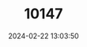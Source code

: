 ---
title: "10147"
category: "Hipposideros madurae"
draft: false
date: 2024-02-22 13:03:50
languages:
  English: ["Maduran Leaf-nosed Bat"]
---